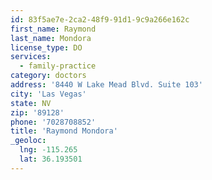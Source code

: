 ```yaml
---
id: 83f5ae7e-2ca2-48f9-91d1-9c9a266e162c
first_name: Raymond
last_name: Mondora
license_type: DO
services:
  - family-practice
category: doctors
address: '8440 W Lake Mead Blvd. Suite 103'
city: 'Las Vegas'
state: NV
zip: '89128'
phone: '7028708852'
title: 'Raymond Mondora'
_geoloc:
  lng: -115.265
  lat: 36.193501
---
```

